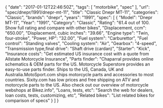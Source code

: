{
    "date": "2017-01-12T22:46:50Z",
    "tags": [
        "motorbike",
        "spec"
    ],
    "url": "spec\/dnepr\/1991\/dnepr-mt-11",
    "title": "Classic Dnepr MT-11",
    "categories": "Classic",
    "brands": "dnepr",
    "years": "1991",
    "spec": [
        {
            "Model": "Dnepr MT-11",
            "Year": "1991",
            "Category": "Classic",
            "Rating": "61.4 out of 100. Show full rating and compare with other bikes",
            "Displacement, ccm": "650.00",
            "Displacement, cubic inches": "39.66",
            "Engine type": "Twin, four-stroke",
            "Power, HP": "32.00",
            "Fuel system": "Carburettor",
            "Fuel control": "Standing valves",
            "Cooling system": "Air",
            "Gearbox": "4-speed",
            "Transmission type,final drive": "Shaft drive (cardan)",
            "Starter": "Kick",
            "Insurance costs": "Get estimated US insurance cost with a quote from Allstate Motorcycle Insurance",
            "Parts finder": "Chaparral provides online schematics & OEM parts for the US.   Motorcycle Superstore provides an easy-to-use parts finder. Ships to the US, Canada, UK and Australia.MotoSport.com ships motorcycle parts and accessories to most countries.    Sixity.com has low prices and free shipping on ATV and motorcycle parts to the US. Also check out our overview of motorcycle webshops at Bikez.info",
            "Loans, tests, etc": "Search the web for dealers, loan costs, tests, customizing, etc",
            "Related bikes": "List related bikes for comparison of specs"
        }
    ]
}